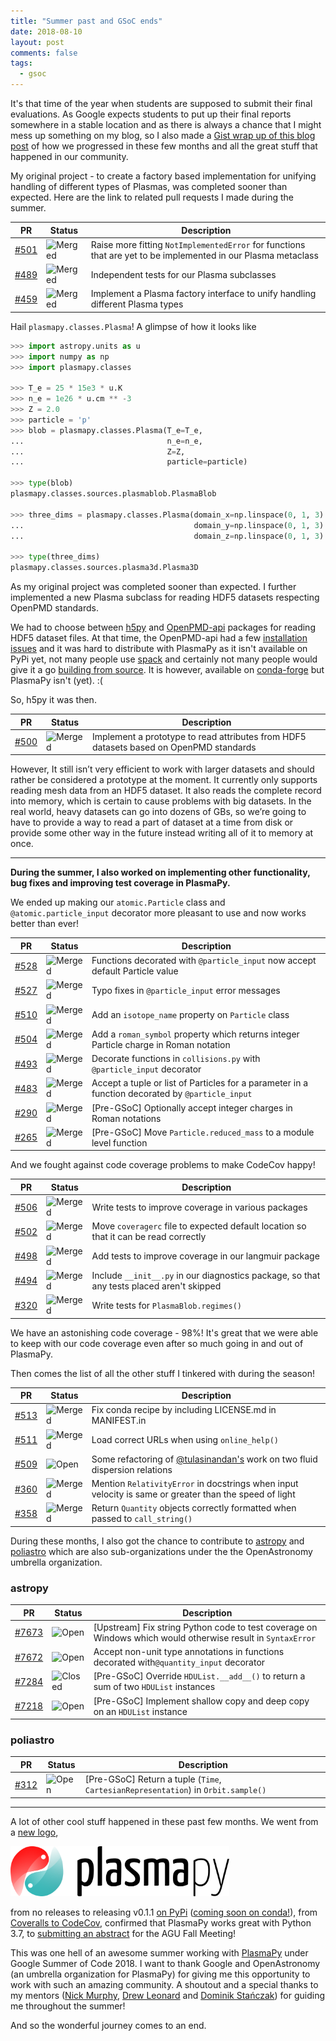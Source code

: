```yaml
---
title: "Summer past and GSoC ends"
date: 2018-08-10
layout: post
comments: false
tags:
  - gsoc
---
```


It's that time of the year when students are supposed to submit their final
evaluations. As Google expects students to put up their final reports somewhere
in a stable location and as there is always a chance that I might mess up something
on my blog, so I also made a
[Gist wrap up of this blog post](https://gist.github.com/ritiek/505b696436182a4b3da027787c831edc)
of how we progressed in
these few months and all the great stuff that happened in our community.

My original project - to create a factory based implementation for unifying handling of different types of Plasmas, was completed sooner than expected. Here are the link to related pull requests I made during the summer.

  | PR                                                    | Status                                     | Description                                                                                                   |
  |-------------------------------------------------------|--------------------------------------------|---------------------------------------------------------------------------------------------------------------|
  | [#501](https://github.com/PlasmaPy/PlasmaPy/pull/501) | ![Merged](https://i.imgur.com/YnDnRzm.jpg) | Raise more fitting `NotImplementedError` for functions that are yet to be implemented in our Plasma metaclass |
  | [#489](https://github.com/PlasmaPy/PlasmaPy/pull/489) | ![Merged](https://i.imgur.com/YnDnRzm.jpg) | Independent tests for our Plasma subclasses                                                                   |
  | [#459](https://github.com/PlasmaPy/PlasmaPy/pull/459) | ![Merged](https://i.imgur.com/YnDnRzm.jpg) | Implement a Plasma factory interface to unify handling different Plasma types                                 |


Hail `plasmapy.classes.Plasma`! A glimpse of how it looks like
```python
>>> import astropy.units as u
>>> import numpy as np
>>> import plasmapy.classes

>>> T_e = 25 * 15e3 * u.K
>>> n_e = 1e26 * u.cm ** -3
>>> Z = 2.0
>>> particle = 'p'
>>> blob = plasmapy.classes.Plasma(T_e=T_e,
...                                n_e=n_e,
...                                Z=Z,
...                                particle=particle)

>>> type(blob)
plasmapy.classes.sources.plasmablob.PlasmaBlob

>>> three_dims = plasmapy.classes.Plasma(domain_x=np.linspace(0, 1, 3) * u.m,
...                                      domain_y=np.linspace(0, 1, 3) * u.m,
...                                      domain_z=np.linspace(0, 1, 3) * u.m)

>>> type(three_dims)
plasmapy.classes.sources.plasma3d.Plasma3D
```

As my original project was completed sooner than expected. I further implemented a new Plasma subclass for reading HDF5 datasets respecting OpenPMD standards.

We had to choose between [h5py](https://github.com/h5py/h5py) and [OpenPMD-api](https://github.com/openPMD/openPMD-api) packages for reading HDF5 dataset files.
At that time, the OpenPMD-api had a few [installation issues](https://github.com/openPMD/openPMD-api/issues/279) and it was hard to distribute with PlasmaPy as it isn't available on PyPi yet, not many people use [spack](https://github.com/openPMD/openPMD-api#spack) and certainly not many people would give it a go [building from source](https://github.com/openPMD/openPMD-api#from-source).
It is however, available on [conda-forge](https://anaconda.org/conda-forge/openpmd-api) but PlasmaPy isn't (yet). :(

So, h5py it was then.

  | PR                                                    | Status                                     | Description                                                                                                   |
  |-------------------------------------------------------|--------------------------------------------|---------------------------------------------------------------------------------------------------------------|
  | [#500](https://github.com/PlasmaPy/PlasmaPy/pull/500) | ![Merged](https://i.imgur.com/YnDnRzm.jpg) | Implement a prototype to read attributes from HDF5 datasets based on OpenPMD standards                        |

However, It still isn’t very efficient to work with larger datasets and should rather be considered a prototype at the moment.
It currently only supports reading mesh data from an HDF5 dataset.
It also reads the complete record into memory, which is certain to cause problems with big datasets.
In the real world, heavy datasets can go into dozens of GBs, so we’re going to have to provide a way to read a part of dataset at a time from disk or provide some other way in the future instead writing all of it to memory at once.

----------------------------------------------------------------------

**During the summer, I also worked on implementing other functionality, bug fixes and improving test coverage in PlasmaPy.**

We ended up making our `atomic.Particle` class and `@atomic.particle_input` decorator more pleasant to use and now works better than ever!

  | PR                                                    | Status                                     | Description                                                                                                   |
  |-------------------------------------------------------|--------------------------------------------|---------------------------------------------------------------------------------------------------------------|
  | [#528](https://github.com/PlasmaPy/PlasmaPy/pull/528) | ![Merged](https://i.imgur.com/YnDnRzm.jpg) | Functions decorated with `@particle_input` now accept default Particle value                                  |
  | [#527](https://github.com/PlasmaPy/PlasmaPy/pull/527) | ![Merged](https://i.imgur.com/YnDnRzm.jpg) | Typo fixes in `@particle_input` error messages                                                                |
  | [#510](https://github.com/PlasmaPy/PlasmaPy/pull/510) | ![Merged](https://i.imgur.com/YnDnRzm.jpg) | Add an `isotope_name` property on `Particle` class                                                            |
  | [#504](https://github.com/PlasmaPy/PlasmaPy/pull/504) | ![Merged](https://i.imgur.com/YnDnRzm.jpg) | Add a `roman_symbol` property which returns integer Particle charge in Roman notation                         |
  | [#493](https://github.com/PlasmaPy/PlasmaPy/pull/493) | ![Merged](https://i.imgur.com/YnDnRzm.jpg) | Decorate functions in `collisions.py` with `@particle_input` decorator                                        |
  | [#483](https://github.com/PlasmaPy/PlasmaPy/pull/483) | ![Merged](https://i.imgur.com/YnDnRzm.jpg) | Accept a tuple or list of Particles for a parameter in a function decorated by `@particle_input`              |
  | [#290](https://github.com/PlasmaPy/PlasmaPy/pull/290) | ![Merged](https://i.imgur.com/YnDnRzm.jpg) | [Pre-GSoC] Optionally accept integer charges in Roman notations                                               |
  | [#265](https://github.com/PlasmaPy/PlasmaPy/pull/265) | ![Merged](https://i.imgur.com/YnDnRzm.jpg) | [Pre-GSoC] Move `Particle.reduced_mass` to a module level function                                            |


And we fought against code coverage problems to make CodeCov happy!

  | PR                                                    | Status                                     | Description                                                                                                   |
  |-------------------------------------------------------|--------------------------------------------|---------------------------------------------------------------------------------------------------------------|
  | [#506](https://github.com/PlasmaPy/PlasmaPy/pull/506) | ![Merged](https://i.imgur.com/YnDnRzm.jpg) | Write tests to improve coverage in various packages                                                           |
  | [#502](https://github.com/PlasmaPy/PlasmaPy/pull/502) | ![Merged](https://i.imgur.com/YnDnRzm.jpg) | Move `coveragerc` file to expected default location so that it can be read correctly                          |
  | [#498](https://github.com/PlasmaPy/PlasmaPy/pull/498) | ![Merged](https://i.imgur.com/YnDnRzm.jpg) | Add tests to improve coverage in our langmuir package                                                         |
  | [#494](https://github.com/PlasmaPy/PlasmaPy/pull/494) | ![Merged](https://i.imgur.com/YnDnRzm.jpg) | Include `__init__.py` in our diagnostics package, so that any tests placed aren't skipped                     |
  | [#320](https://github.com/PlasmaPy/PlasmaPy/pull/320) | ![Merged](https://i.imgur.com/YnDnRzm.jpg) | Write tests for `PlasmaBlob.regimes()`                                                                        |

We have an astonishing code coverage - 98%! It's great that we were able to keep with our code coverage even after so much going in and out of PlasmaPy.

Then comes the list of all the other stuff I tinkered with during the season!

  | PR                                                    | Status                                     | Description                                                                                                   |
  |-------------------------------------------------------|--------------------------------------------|---------------------------------------------------------------------------------------------------------------|
  | [#513](https://github.com/PlasmaPy/PlasmaPy/pull/513) | ![Merged](https://i.imgur.com/YnDnRzm.jpg) | Fix conda recipe by including LICENSE.md in MANIFEST.in                                                       |
  | [#511](https://github.com/PlasmaPy/PlasmaPy/pull/511) | ![Merged](https://i.imgur.com/YnDnRzm.jpg) | Load correct URLs when using `online_help()`                                                                  |
  | [#509](https://github.com/PlasmaPy/PlasmaPy/pull/509) | ![Open](https://i.imgur.com/Mjp2nr7.jpg)   | Some refactoring of [@tulasinandan's](https://github.com/tulasinandan) work on two fluid dispersion relations |
  | [#360](https://github.com/PlasmaPy/PlasmaPy/pull/360) | ![Merged](https://i.imgur.com/YnDnRzm.jpg) | Mention `RelativityError` in docstrings when input velocity is same or greater than the speed of light        |
  | [#358](https://github.com/PlasmaPy/PlasmaPy/pull/358) | ![Merged](https://i.imgur.com/YnDnRzm.jpg) | Return `Quantity` objects correctly formatted when passed to `call_string()`                                  |


During these months, I also got the chance to contribute to [astropy](https://github.com/astropy/astropy/) and [poliastro](https://github.com/poliastro/poliastro) which are also sub-organizations under the the OpenAstronomy umbrella organization.

### astropy

  | PR                                                    | Status                                     | Description                                                                                                   |
  |-------------------------------------------------------|--------------------------------------------|---------------------------------------------------------------------------------------------------------------|
  | [#7673](https://github.com/astropy/astropy/pull/7673) | ![Open](https://i.imgur.com/YnDnRzm.jpg)   | [Upstream] Fix string Python code to test coverage on Windows which would otherwise result in `SyntaxError`   |
  | [#7672](https://github.com/astropy/astropy/pull/7672) | ![Open](https://i.imgur.com/YnDnRzm.jpg)   | Accept non-unit type annotations in functions decorated with`@quantity_input` decorator                       |
  | [#7284](https://github.com/astropy/astropy/pull/7284) | ![Closed](https://i.imgur.com/ksGNF55.jpg) | [Pre-GSoC] Override `HDUList.__add__()` to return a sum of two `HDUList` instances                            |
  | [#7218](https://github.com/astropy/astropy/pull/7218) | ![Open](https://i.imgur.com/YnDnRzm.jpg)   | [Pre-GSoC] Implement shallow copy and deep copy on an `HDUList` instance                                      |

### poliastro

  | PR                                                      | Status                                     | Description                                                                                                   |
  |---------------------------------------------------------|--------------------------------------------|---------------------------------------------------------------------------------------------------------------|
  | [#312](https://github.com/poliastro/poliastro/pull/312) | ![Open](https://i.imgur.com/YnDnRzm.jpg)   | [Pre-GSoC] Return a tuple (`Time`, `CartesianRepresentation`) in `Orbit.sample()`                             |

-------------------------------

A lot of other cool stuff happened in these past few months. We went from a [new logo](https://github.com/PlasmaPy/PlasmaPy-logo),

<img src="https://raw.githubusercontent.com/PlasmaPy/PlasmaPy-logo/master/exports/with-text-dark.png" width="350">

from no releases to releasing v0.1.1 [on PyPi](https://pypi.org/project/plasmapy/) ([coming soon on conda!](https://github.com/conda-forge/staged-recipes/pull/4793)), from [Coveralls to CodeCov](https://github.com/PlasmaPy/PlasmaPy/pull/490), confirmed that PlasmaPy works great with Python 3.7, to [submitting an abstract](https://agu.confex.com/agu/fm18/preliminaryview.cgi/Paper401465) for the AGU Fall Meeting!

This was one hell of an awesome summer working with [PlasmaPy](https://github.com/PlasmaPy/PlasmaPy) under Google Summer of Code 2018. I want to thank Google and OpenAstronomy (an umbrella organization for PlasmaPy) for giving me this opportunity to work with such an amazing community. A shoutout and a special thanks to my mentors
([Nick Murphy](https://github.com/namurphy), [Drew Leonard](https://github.com/SolarDrew) and [Dominik Stańczak](https://github.com/StanczakDominik)) for guiding me throughout the summer!

And so the wonderful journey comes to an end.


